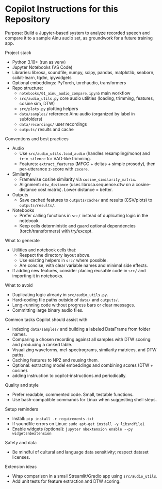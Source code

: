 # Copilot Instructions for this Repository

Purpose: Build a Jupyter-based system to analyze recorded speech and compare it to a sample Ainu audio set, as groundwork for a future training app.

Project stack
- Python 3.10+ (run as venv)
- Jupyter Notebooks (VS Code)
- Libraries: librosa, soundfile, numpy, scipy, pandas, matplotlib, seaborn, scikit-learn, tqdm, ipywidgets
- Optional embeddings: PyTorch, torchaudio, transformers
- Repo structure:
  - `notebooks/01_ainu_audio_compare.ipynb` main workflow
  - `src/audio_utils.py` core audio utilities (loading, trimming, features, cosine sim, DTW)
  - `src/plots.py` plotting helpers
  - `data/samples/` reference Ainu audio (organized by label in subfolders)
  - `data/recordings/` user recordings
  - `outputs/` results and cache

Conventions and best practices
- Audio
  - Use `src/audio_utils.load_audio` (handles resampling/mono) and `trim_silence` for VAD-like trimming.
  - Features: `extract_features` (MFCC + deltas + simple prosody), then per-utterance z-score with `zscore`.
- Similarity
  - Framewise cosine similarity via `cosine_similarity_matrix`.
  - Alignment: `dtw_distance` (uses librosa.sequence.dtw on a cosine-distance cost matrix). Lower distance = better.
- Outputs
  - Save cached features to `outputs/cache/` and results (CSV/plots) to `outputs/results/`.
- Notebooks
  - Prefer calling functions in `src/` instead of duplicating logic in the notebook.
  - Keep cells deterministic and guard optional dependencies (torch/transformers) with try/except.

What to generate
- Utilities and notebook cells that:
  - Respect the directory layout above.
  - Use existing helpers in `src/` where possible.
  - Are concise, with clear variable names and minimal side effects.
- If adding new features, consider placing reusable code in `src/` and importing it in notebooks.

What to avoid
- Duplicating logic already in `src/audio_utils.py`.
- Hard-coding file paths outside of `data/` and `outputs/`.
- Long-running code without progress bars or clear messages.
- Committing large binary audio files.

Common tasks Copilot should assist with
- Indexing `data/samples/` and building a labeled DataFrame from folder names.
- Comparing a chosen recording against all samples with DTW scoring and producing a ranked table.
- Visualizing waveforms, mel-spectrograms, similarity matrices, and DTW paths.
- Caching features to NPZ and reusing them.
- Optional: extracting model embeddings and combining scores (DTW + cosine).
- adding instruction to copilot-instructions.md periodically.

Quality and style
- Prefer readable, commented code. Small, testable functions.
- Use bash-compatible commands for Linux when suggesting shell steps.

Setup reminders
- Install: `pip install -r requirements.txt`
- If soundfile errors on Linux: `sudo apt-get install -y libsndfile1`
- Enable widgets (optional): `jupyter nbextension enable --py widgetsnbextension`

Safety and data
- Be mindful of cultural and language data sensitivity; respect dataset licenses.

Extension ideas
- Wrap comparison in a small Streamlit/Gradio app using `src/audio_utils`.
- Add unit tests for feature extraction and DTW scoring.
